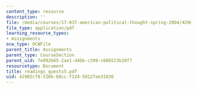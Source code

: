 ```yaml
---
content_type: resource
description: ''
file: /media/courses/17-037-american-political-thought-spring-2004/42902cf8510b68ccf1245912fee31036_readings_quests5.pdf
file_type: application/pdf
learning_resource_types:
- Assignments
ocw_type: OCWFile
parent_title: Assignments
parent_type: CourseSection
parent_uid: fe092b65-2ae1-d4bb-c399-c60b523b10f7
resourcetype: Document
title: readings_quests5.pdf
uid: 42902cf8-510b-68cc-f124-5912fee31036
---
```

